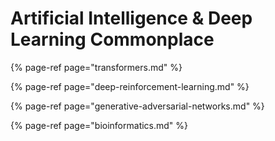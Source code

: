 # Artificial Intelligence & Deep Learning Commonplace <!-- omit in toc -->

{% page-ref page="transformers.md" %}

{% page-ref page="deep-reinforcement-learning.md" %}

{% page-ref page="generative-adversarial-networks.md" %}

{% page-ref page="bioinformatics.md" %}
